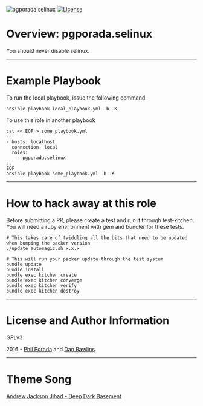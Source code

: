 ![pgporada.selinux](https://img.shields.io/badge/role-pgporada.selinux-yellow.svg)
[![License](https://img.shields.io/badge/license-GPLv3-brightgreen.svg)](LICENSE)

# Overview: pgporada.selinux

You should never disable selinux.

- - - -
# Example Playbook

To run the local playbook, issue the following command.

    ansible-playbook local_playbook.yml -b -K

To use this role in another playbook

    cat << EOF > some_playbook.yml
    ---
    - hosts: localhost
      connection: local
      roles:
        - pgporada.selinux
    ...
    EOF
    ansible-playbook some_playbook.yml -b -K

- - - -
# How to hack away at this role
Before submitting a PR, please create a test and run it through test-kitchen. You will need a ruby environment with gem and bundler for these tests.

    # This takes care of twiddling all the bits that need to be updated when bumping the packer version
    ./update_automagic.sh x.x.x

    # This will run your packer update through the test system
	bundle update
	bundle install
	bundle exec kitchen create
   	bundle exec kitchen converge
   	bundle exec kitchen verify
	bundle exec kitchen destroy

- - - -
# License and Author Information
GPLv3

2016 - [Phil Porada](https://philporada.com) and [Dan Rawlins](https://github.com/drrawlins)

- - - -
# Theme Song
[Andrew Jackson Jihad - Deep Dark Basement](https://www.youtube.com/watch?v=VnG47oPDeWw)
